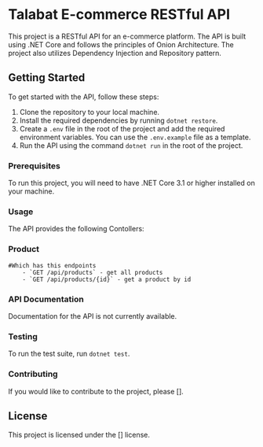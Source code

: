 # Talabat E-commerce RESTful API

This project is a RESTful API for an e-commerce platform. The API is built using .NET Core and follows the principles of Onion Architecture. The project also utilizes Dependency Injection and Repository pattern.

## Getting Started

To get started with the API, follow these steps:

1. Clone the repository to your local machine.
2. Install the required dependencies by running `dotnet restore`.
3. Create a `.env` file in the root of the project and add the required environment variables. You can use the `.env.example` file as a template.
4. Run the API using the command `dotnet run` in the root of the project.

### Prerequisites

To run this project, you will need to have .NET Core 3.1 or higher installed on your machine.

### Usage

The API provides the following Contollers:
### Product 
	#Which has this endpoints
		- `GET /api/products` - get all products
		- `GET /api/products/{id}` - get a product by id

### API Documentation

Documentation for the API is not currently available.

### Testing

To run the test suite, run `dotnet test`.

### Contributing

If you would like to contribute to the project, please [].

## License

This project is licensed under the [] license.
